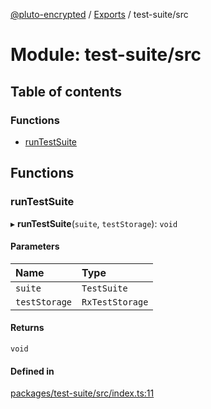 [@pluto-encrypted](../README.md) / [Exports](../modules.md) / test-suite/src

# Module: test-suite/src

## Table of contents

### Functions

- [runTestSuite](test_suite_src.md#runtestsuite)

## Functions

### runTestSuite

▸ **runTestSuite**(`suite`, `testStorage`): `void`

#### Parameters

| Name | Type |
| :------ | :------ |
| `suite` | `TestSuite` |
| `testStorage` | `RxTestStorage` |

#### Returns

`void`

#### Defined in

[packages/test-suite/src/index.ts:11](https://github.com/atala-community-projects/pluto-encrypted/blob/b57641f/packages/test-suite/src/index.ts#L11)
